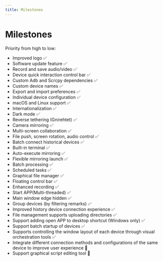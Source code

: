 ```yaml
---
title: Milestones
---
```


# Milestones

Priority from high to low:

- Improved logo ✅
- Software update feature ✅
- Record and save audio/video ✅
- Device quick interaction control bar ✅
- Custom Adb and Scrcpy dependencies ✅
- Custom device names ✅
- Export and import preferences ✅
- Individual device configuration ✅
- macOS and Linux support ✅
- Internationalization ✅
- Dark mode ✅
- Reverse tethering (Gnirehtet) ✅
- Camera mirroring ✅
- Multi-screen collaboration ✅
- File push, screen rotation, audio control ✅
- Batch connect historical devices ✅
- Built-in terminal ✅
- Auto-execute mirroring ✅
- Flexible mirroring launch ✅
- Batch processing ✅
- Scheduled tasks ✅
- Graphical file manager ✅
- Floating control bar ✅
- Enhanced recording ✅
- Start APP(Multi-threaded) ✅
- Main window edge hidden ✅
- Group devices (by filtering remarks) ✅
- Improved history device connection experience ✅  
- File management supports uploading directories ✅
- Support adding open APP to desktop shortcut (Windows only) ✅
- Support batch startup of devices ✅
- Supports controlling the window layout of each device through visual orchestration tools ✅
- Integrate different connection methods and configurations of the same device to improve user experience 🚧
- Support graphical script editing tool 🚧